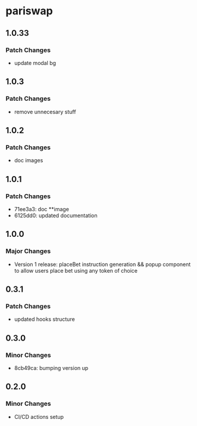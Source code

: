 # pariswap

## 1.0.33

### Patch Changes

- update modal bg

## 1.0.3

### Patch Changes

- remove unnecesary stuff

## 1.0.2

### Patch Changes

- doc images

## 1.0.1

### Patch Changes

- 71ee3a3: doc \*\*image
- 6125dd0: updated documentation

## 1.0.0

### Major Changes

- Version 1 release: placeBet instruction generation && popup component to allow users place bet using any token of choice

## 0.3.1

### Patch Changes

- updated hooks structure

## 0.3.0

### Minor Changes

- 8cb49ca: bumping version up

## 0.2.0

### Minor Changes

- CI/CD actions setup
